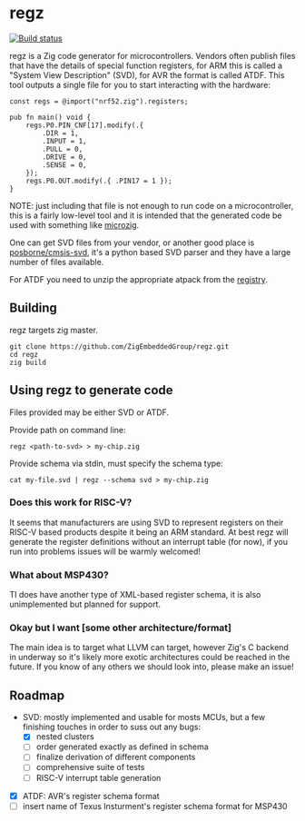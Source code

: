 # regz

[![Build status](https://badge.buildkite.com/58b618b0a1ce7917d66f28d48745cdb35b23ce522036495f40.svg)](https://buildkite.com/zig-embedded-group/regz)

regz is a Zig code generator for microcontrollers. Vendors often publish files
that have the details of special function registers, for ARM this is called a
"System View Description" (SVD), for AVR the format is called ATDF. This tool
outputs a single file for you to start interacting with the hardware:

```zig
const regs = @import("nrf52.zig").registers;

pub fn main() void {
    regs.P0.PIN_CNF[17].modify(.{
        .DIR = 1,
        .INPUT = 1,
        .PULL = 0,
        .DRIVE = 0,
        .SENSE = 0,
    });
    regs.P0.OUT.modify(.{ .PIN17 = 1 });
}
```

NOTE: just including that file is not enough to run code on a microcontroller,
this is a fairly low-level tool and it is intended that the generated code be
used with something like [microzig](https://github.com/ZigEmbeddedGroup/microzig).

One can get SVD files from your vendor, or another good place is
[posborne/cmsis-svd](https://github.com/posborne/cmsis-svd/tree/master/data),
it's a python based SVD parser and they have a large number of files available.

For ATDF you need to unzip the appropriate atpack from the
[registry](https://packs.download.microchip.com).

## Building

regz targets zig master.

```
git clone https://github.com/ZigEmbeddedGroup/regz.git
cd regz
zig build
```

## Using regz to generate code

Files provided may be either SVD or ATDF.

Provide path on command line:
```
regz <path-to-svd> > my-chip.zig
```

Provide schema via stdin, must specify the schema type:
```
cat my-file.svd | regz --schema svd > my-chip.zig
```

### Does this work for RISC-V?

It seems that manufacturers are using SVD to represent registers on their
RISC-V based products despite it being an ARM standard. At best regz will
generate the register definitions without an interrupt table (for now), if you
run into problems issues will be warmly welcomed!

### What about MSP430?

TI does have another type of XML-based register schema, it is also
unimplemented but planned for support.

### Okay but I want [some other architecture/format]

The main idea is to target what LLVM can target, however Zig's C backend in
underway so it's likely more exotic architectures could be reached in the
future. If you know of any others we should look into, please make an issue!

## Roadmap

- SVD: mostly implemented and usable for mosts MCUs, but a few finishing touches in order to suss out any bugs:
    - [x] nested clusters
    - [ ] order generated exactly as defined in schema
    - [ ] finalize derivation of different components
    - [ ] comprehensive suite of tests
    - [ ] RISC-V interrupt table generation
- [x] ATDF: AVR's register schema format
- [ ] insert name of Texus Insturment's register schema format for MSP430
